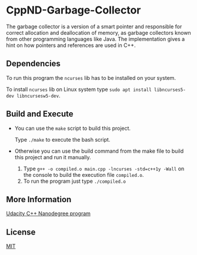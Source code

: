 # CppND-Garbage-Collector

The garbage collector is a version of a smart pointer and responsible for correct allocation and deallocation of memory, as garbage collectors known from other programming languages like Java. The implementation gives a hint on how pointers and references are used in C++. 

## Dependencies

To run this program the ``` ncurses ``` lib has to be installed on your system. 

To install ``` ncurses ``` lib on Linux system type ``` sudo apt install libncurses5-dev libncursesw5-dev ```.


## Build and Execute

 * You can use the ``` make ``` script to build this project. 

   Type ``` ./make ``` to execute the bash script.

* Otherwise you can use the build command from the make file to build this project and run it manually.

  1. Type ``` g++ -o compiled.o main.cpp -lncurses -std=c++1y -Wall ``` on the console to build the execution file ```compiled.o```.
  2. To run the program just type ``` ./compiled.o ```
  
  
 ## More Information
 
 [Udacity C++ Nanodegree program](https://github.com/udacity/CppND-Garbage-Collector)
 
 ## License
 
 [MIT](https://opensource.org/licenses/MIT)
  





